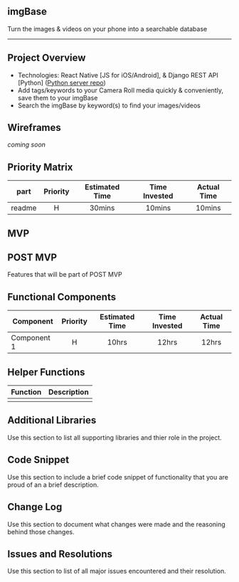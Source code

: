 ## imgBase

Turn the images & videos on your phone into a searchable database

------------

## Project Overview

-  Technologies: React Native [JS for iOS/Android], & Django REST API [Python] ([Python server repo](https://github.com/aj812/imgbasepython))
-  Add tags/keywords to your Camera Roll media quickly & conveniently, save them to your imgBase
-  Search the imgBase by keyword(s) to find your images/videos


## Wireframes

*coming soon*

## Priority Matrix

| part | Priority | Estimated Time | Time Invested | Actual Time |
| --- | :---: |  :---: | :---: | :---: |
| readme | H | 30mins| 10mins | 10mins |

## MVP



## POST MVP

Features that will be part of POST MVP


## Functional Components

| Component | Priority | Estimated Time | Time Invested | Actual Time |
| --- | :---: |  :---: | :---: | :---: |
| Component 1 | H | 10hrs| 12hrs | 12hrs |

## Helper Functions

| Function | Description |
| --- | :---: |  
|  |  |

## Additional Libraries
 Use this section to list all supporting libraries and thier role in the project.

## Code Snippet

Use this section to include a brief code snippet of functionality that you are proud of an a brief description.  

## Change Log
 Use this section to document what changes were made and the reasoning behind those changes.  

## Issues and Resolutions
 Use this section to list of all major issues encountered and their resolution.
